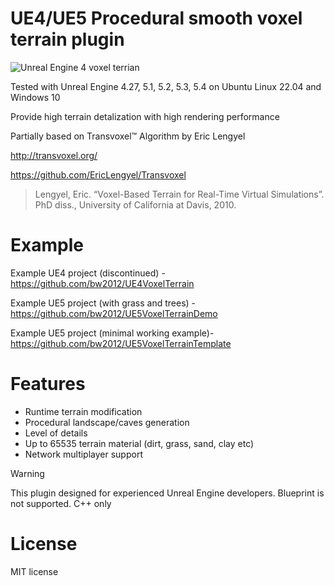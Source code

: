 # UE4/UE5 Procedural smooth voxel terrain plugin 

![Unreal Engine 4 voxel terrian](http://media.indiedb.com/images/games/1/51/50197/ezgif.com-video-to-gif_2.gif)

Tested with Unreal Engine 4.27, 5.1, 5.2, 5.3, 5.4 on Ubuntu Linux 22.04 and Windows 10

Provide high terrain detalization with high rendering performance

Partially based on Transvoxel™ Algorithm by Eric Lengyel 

http://transvoxel.org/ 

https://github.com/EricLengyel/Transvoxel

> Lengyel, Eric. “Voxel-Based Terrain for Real-Time Virtual Simulations”. PhD diss., University of California at Davis, 2010.

# Example
Example UE4 project (discontinued) - https://github.com/bw2012/UE4VoxelTerrain

Example UE5 project (with grass and trees) - https://github.com/bw2012/UE5VoxelTerrainDemo

Example UE5 project (minimal working example)- https://github.com/bw2012/UE5VoxelTerrainTemplate

# Features
* Runtime terrain modification
* Procedural landscape/caves generation
* Level of details
* Up to 65535 terrain material (dirt, grass, sand, clay etc)
* Network multiplayer support

> [!WARNING]  
> This plugin designed for experienced Unreal Engine developers. Blueprint is not supported. C++ only

# License
MIT license

